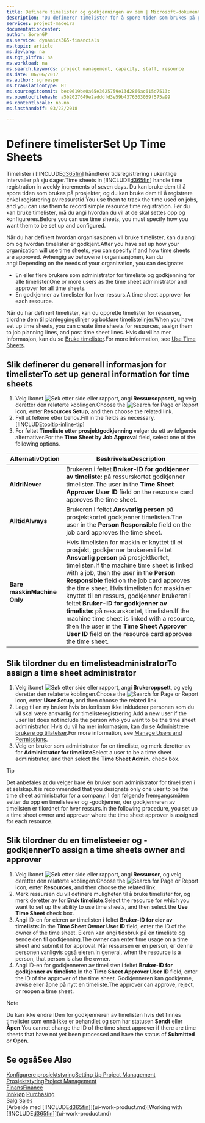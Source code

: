 ```yaml
---
title: Definere timelister og godkjenningen av dem | Microsoft-dokumentasjon
description: "Du definerer timelister for å spore tiden som brukes på prosjekter, og bruk av ressurser. Dette er til hjelp ved prosjektstyring, bemanning og kapasitet."
services: project-madeira
documentationcenter: 
author: SorenGP
ms.service: dynamics365-financials
ms.topic: article
ms.devlang: na
ms.tgt_pltfrm: na
ms.workload: na
ms.search.keywords: project management, capacity, staff, resource
ms.date: 06/06/2017
ms.author: sgroespe
ms.translationtype: HT
ms.sourcegitcommit: bec0619be0a65e3625759e13d2866ac615d7513c
ms.openlocfilehash: a5b2027649e2adddfd3e59b4376303059f575a99
ms.contentlocale: nb-no
ms.lasthandoff: 03/22/2018

---
```

# <a name="set-up-time-sheets"></a><span data-ttu-id="4e142-103">Definere timelister</span><span class="sxs-lookup"><span data-stu-id="4e142-103">Set Up Time Sheets</span></span>
<span data-ttu-id="4e142-104">Timelister i [!INCLUDE[d365fin](includes/d365fin_md.md)] håndterer tidsregistrering i ukentlige intervaller på sju dager.</span><span class="sxs-lookup"><span data-stu-id="4e142-104">Time sheets in [!INCLUDE[d365fin](includes/d365fin_md.md)] handle time registration in weekly increments of seven days.</span></span> <span data-ttu-id="4e142-105">Du kan bruke dem til å spore tiden som brukes på prosjekter, og du kan bruke dem til å registrere enkel registrering av ressurstid.</span><span class="sxs-lookup"><span data-stu-id="4e142-105">You use them to track the time used on jobs, and you can use them to record simple resource time registration.</span></span> <span data-ttu-id="4e142-106">Før du kan bruke timelister, må du angi hvordan du vil at de skal settes opp og konfigureres.</span><span class="sxs-lookup"><span data-stu-id="4e142-106">Before you can use time sheets, you must specify how you want them to be set up and configured.</span></span>

<span data-ttu-id="4e142-107">Når du har definert hvordan organisasjonen vil bruke timelister, kan du angi om og hvordan timelister er godkjent.</span><span class="sxs-lookup"><span data-stu-id="4e142-107">After you have set up how your organization will use time sheets, you can specify if and how time sheets are approved.</span></span> <span data-ttu-id="4e142-108">Avhengig av behovene i organisasjonen, kan du angi:</span><span class="sxs-lookup"><span data-stu-id="4e142-108">Depending on the needs of your organization, you can designate:</span></span>

* <span data-ttu-id="4e142-109">En eller flere brukere som administrator for timeliste og godkjenning for alle timelister.</span><span class="sxs-lookup"><span data-stu-id="4e142-109">One or more users as the time sheet administrator and approver for all time sheets.</span></span>
* <span data-ttu-id="4e142-110">En godkjenner av timelister for hver ressurs.</span><span class="sxs-lookup"><span data-stu-id="4e142-110">A time sheet approver for each resource.</span></span>

<span data-ttu-id="4e142-111">Når du har definert timelister, kan du opprette timelister for ressurser, tilordne dem til planleggingslinjer og bokføre timelistelinjer.</span><span class="sxs-lookup"><span data-stu-id="4e142-111">When you have set up time sheets, you can create time sheets for resources, assign them to job planning lines, and post time sheet lines.</span></span> <span data-ttu-id="4e142-112">Hvis du vil ha mer informasjon, kan du se [Bruke timelister](projects-how-use-time-sheets.md).</span><span class="sxs-lookup"><span data-stu-id="4e142-112">For more information, see [Use Time Sheets](projects-how-use-time-sheets.md).</span></span>

## <a name="to-set-up-general-information-for-time-sheets"></a><span data-ttu-id="4e142-113">Slik definerer du generell informasjon for timelister</span><span class="sxs-lookup"><span data-stu-id="4e142-113">To set up general information for time sheets</span></span>
1. <span data-ttu-id="4e142-114">Velg ikonet ![Søk etter side eller rapport](media/ui-search/search_small.png "Søk etter side eller rapport"), angi **Ressursoppsett**, og velg deretter den relaterte koblingen.</span><span class="sxs-lookup"><span data-stu-id="4e142-114">Choose the ![Search for Page or Report](media/ui-search/search_small.png "Search for Page or Report icon") icon, enter **Resources Setup**, and then choose the related link.</span></span>  
2. <span data-ttu-id="4e142-115">Fyll ut feltene etter behov.</span><span class="sxs-lookup"><span data-stu-id="4e142-115">Fill in the fields as necessary.</span></span> [!INCLUDE[tooltip-inline-tip](includes/tooltip-inline-tip_md.md)]
3. <span data-ttu-id="4e142-116">For feltet **Timeliste etter prosjektgodkjenning** velger du ett av følgende alternativer.</span><span class="sxs-lookup"><span data-stu-id="4e142-116">For the **Time Sheet by Job Approval** field, select one of the following options.</span></span>

| <span data-ttu-id="4e142-117">Alternativ</span><span class="sxs-lookup"><span data-stu-id="4e142-117">Option</span></span> | <span data-ttu-id="4e142-118">Beskrivelse</span><span class="sxs-lookup"><span data-stu-id="4e142-118">Description</span></span> |
| --- | --- |
| <span data-ttu-id="4e142-119">**Aldri**</span><span class="sxs-lookup"><span data-stu-id="4e142-119">**Never**</span></span> |<span data-ttu-id="4e142-120">Brukeren i feltet **Bruker-ID for godkjenner av timeliste:** på ressurskortet godkjenner timelisten.</span><span class="sxs-lookup"><span data-stu-id="4e142-120">The user in the **Time Sheet Approver User ID** field on the resource card approves the time sheet.</span></span> |
| <span data-ttu-id="4e142-121">**Alltid**</span><span class="sxs-lookup"><span data-stu-id="4e142-121">**Always**</span></span> |<span data-ttu-id="4e142-122">Brukeren i feltet **Ansvarlig person** på prosjektkortet godkjenner timelisten.</span><span class="sxs-lookup"><span data-stu-id="4e142-122">The user in the **Person Responsible** field on the job card approves the time sheet.</span></span> |
| <span data-ttu-id="4e142-123">**Bare maskin**</span><span class="sxs-lookup"><span data-stu-id="4e142-123">**Machine Only**</span></span> |<span data-ttu-id="4e142-124">Hvis timelisten for maskin er knyttet til et prosjekt, godkjenner brukeren i feltet **Ansvarlig person** på prosjektkortet, timelisten.</span><span class="sxs-lookup"><span data-stu-id="4e142-124">If the machine time sheet is linked with a job, then the user in the **Person Responsible** field on the job card approves the time sheet.</span></span> <span data-ttu-id="4e142-125">Hvis timelisten for maskin er knyttet til en ressurs, godkjenner brukeren i feltet **Bruker-ID for godkjenner av timeliste:** på ressurskortet, timelisten.</span><span class="sxs-lookup"><span data-stu-id="4e142-125">If the machine time sheet is linked with a resource, then the user in the **Time Sheet Approver User ID** field on the resource card approves the time sheet.</span></span> |

## <a name="to-assign-a-time-sheet-administrator"></a><span data-ttu-id="4e142-126">Slik tilordner du en timelisteadministrator</span><span class="sxs-lookup"><span data-stu-id="4e142-126">To assign a time sheet administrator</span></span>
1. <span data-ttu-id="4e142-127">Velg ikonet ![Søk etter side eller rapport](media/ui-search/search_small.png "Søk etter side eller rapport"), angi **Brukeroppsett**, og velg deretter den relaterte koblingen.</span><span class="sxs-lookup"><span data-stu-id="4e142-127">Choose the ![Search for Page or Report](media/ui-search/search_small.png "Search for Page or Report icon") icon, enter **User Setup**, and then choose the related link.</span></span>  
2. <span data-ttu-id="4e142-128">Legg til en ny bruker hvis brukerlisten ikke inkluderer personen som du vil skal være ansvarlig for timelisteregistrering.</span><span class="sxs-lookup"><span data-stu-id="4e142-128">Add a new user if the user list does not include the person who you want to be the time sheet administrator.</span></span> <span data-ttu-id="4e142-129">Hvis du vil ha mer informasjon, kan du se [Administrere brukere og tillatelser](ui-how-users-permissions.md).</span><span class="sxs-lookup"><span data-stu-id="4e142-129">For more information, see [Manage Users and Permissions](ui-how-users-permissions.md).</span></span>
3. <span data-ttu-id="4e142-130">Velg en bruker som administrator for en timeliste, og merk deretter av for **Administrator for timeliste**</span><span class="sxs-lookup"><span data-stu-id="4e142-130">Select a user to be a time sheet administrator, and then select the **Time Sheet Admin.** check box.</span></span>  

> [!TIP]  
>   <span data-ttu-id="4e142-131">Det anbefales at du velger bare én bruker som administrator for timelisten i et selskap.</span><span class="sxs-lookup"><span data-stu-id="4e142-131">It is recommended that you designate only one user to be the time sheet administrator for a company.</span></span> <span data-ttu-id="4e142-132">I den følgende fremgangsmåten setter du opp en timelisteeier og -godkjenner, der godkjenneren av timelisten er tilordnet for hver ressurs.</span><span class="sxs-lookup"><span data-stu-id="4e142-132">In the following procedure, you set up a time sheet owner and approver where the time sheet approver is assigned for each resource.</span></span>  

## <a name="to-assign-a-time-sheets-owner-and-approver"></a><span data-ttu-id="4e142-133">Slik tilordner du en timelisteeier og -godkjenner</span><span class="sxs-lookup"><span data-stu-id="4e142-133">To assign a time sheets owner and approver</span></span>
1. <span data-ttu-id="4e142-134">Velg ikonet ![Søk etter side eller rapport](media/ui-search/search_small.png "Søk etter side eller rapport"), angi **Ressurser**, og velg deretter den relaterte koblingen.</span><span class="sxs-lookup"><span data-stu-id="4e142-134">Choose the ![Search for Page or Report](media/ui-search/search_small.png "Search for Page or Report icon") icon, enter **Resources**, and then choose the related link.</span></span>
2. <span data-ttu-id="4e142-135">Merk ressursen du vil definere muligheten til å bruke timelister for, og merk deretter av for **Bruk timeliste**.</span><span class="sxs-lookup"><span data-stu-id="4e142-135">Select the resource for which you want to set up the ability to use time sheets, and then select the **Use Time Sheet** check box.</span></span>  
3. <span data-ttu-id="4e142-136">Angi ID-en for eieren av timelisten i feltet **Bruker-ID for eier av timeliste:**.</span><span class="sxs-lookup"><span data-stu-id="4e142-136">In the **Time Sheet Owner User ID** field, enter the ID of the owner of the time sheet.</span></span> <span data-ttu-id="4e142-137">Eieren kan angi tidsbruk på en timeliste og sende den til godkjenning.</span><span class="sxs-lookup"><span data-stu-id="4e142-137">The owner can enter time usage on a time sheet and submit it for approval.</span></span> <span data-ttu-id="4e142-138">Når ressursen er en person, er denne personen vanligvis også eieren.</span><span class="sxs-lookup"><span data-stu-id="4e142-138">In general, when the resource is a person, that person is also the owner.</span></span>  
4. <span data-ttu-id="4e142-139">Angi ID-en for godkjenneren av timelisten i feltet **Bruker-ID for godkjenner av timeliste**.</span><span class="sxs-lookup"><span data-stu-id="4e142-139">In the **Time Sheet Approver User ID** field, enter the ID of the approver of the time sheet.</span></span> <span data-ttu-id="4e142-140">Godkjenneren kan godkjenne, avvise eller åpne på nytt en timeliste.</span><span class="sxs-lookup"><span data-stu-id="4e142-140">The approver can approve, reject, or reopen a time sheet.</span></span>  

> [!NOTE]  
>   <span data-ttu-id="4e142-141">Du kan ikke endre IDen for godkjenneren av timelisten hvis det finnes timelister som ennå ikke er behandlet og som har statusen **Sendt** eller **Åpen**.</span><span class="sxs-lookup"><span data-stu-id="4e142-141">You cannot change the ID of the time sheet approver if there are time sheets that have not yet been processed and have the status of **Submitted** or **Open**.</span></span>

## <a name="see-also"></a><span data-ttu-id="4e142-142">Se også</span><span class="sxs-lookup"><span data-stu-id="4e142-142">See Also</span></span>
[<span data-ttu-id="4e142-143">Konfigurere prosjektstyring</span><span class="sxs-lookup"><span data-stu-id="4e142-143">Setting Up Project Management</span></span>](projects-setup-projects.md)  
[<span data-ttu-id="4e142-144">Prosjektstyring</span><span class="sxs-lookup"><span data-stu-id="4e142-144">Project Management</span></span>](projects-manage-projects.md)  
[<span data-ttu-id="4e142-145">Finans</span><span class="sxs-lookup"><span data-stu-id="4e142-145">Finance</span></span>](finance.md)  
<span data-ttu-id="4e142-146">[Innkjøp](purchasing-manage-purchasing.md)       </span><span class="sxs-lookup"><span data-stu-id="4e142-146">[Purchasing](purchasing-manage-purchasing.md)       </span></span>  
<span data-ttu-id="4e142-147">[Salg](sales-manage-sales.md)    </span><span class="sxs-lookup"><span data-stu-id="4e142-147">[Sales](sales-manage-sales.md)    </span></span>  
<span data-ttu-id="4e142-148">[Arbeide med [!INCLUDE[d365fin](includes/d365fin_md.md)]](ui-work-product.md)</span><span class="sxs-lookup"><span data-stu-id="4e142-148">[Working with [!INCLUDE[d365fin](includes/d365fin_md.md)]](ui-work-product.md)</span></span>  

